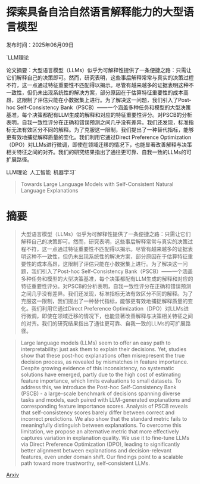# 探索具备自洽自然语言解释能力的大型语言模型

发布时间：2025年06月09日

`LLM理论

论文摘要：大型语言模型（LLMs）似乎为可解释性提供了一条便捷之路：只需让它们解释自己的决策即可。然而，研究表明，这些事后解释常常与真实的决策过程不符，这一点通过特征重要性不匹配得以揭示。尽管有越来越多的证据表明这种不一致性，但仍未出现系统性的解决方案，部分原因在于估算特征重要性的成本高昂，这限制了评估只能在小数据集上进行。为了解决这一问题，我们引入了Post-hoc Self-Consistency Bank（PSCB）——一个涵盖多种任务和模型的大型决策基准，每个决策都配有LLM生成的解释和对应的特征重要性评分。对PSCB的分析表明，自我一致性评分在正确和错误预测之间几乎没有差异。我们还发现，标准指标无法有效区分不同的解释。为了克服这一限制，我们提出了一种替代指标，能够更有效地捕捉解释质量的变化。我们利用它通过Direct Preference Optimization（DPO）对LLMs进行微调，即使在领域迁移的情况下，也能显著改善解释与决策相关特征之间的对齐。我们的研究结果指出了通往更可靠、自我一致的LLMs的可扩展路径。

LLM理论` `人工智能` `机器学习`

> Towards Large Language Models with Self-Consistent Natural Language Explanations

# 摘要

> 大型语言模型（LLMs）似乎为可解释性提供了一条便捷之路：只需让它们解释自己的决策即可。然而，研究表明，这些事后解释常常与真实的决策过程不符，这一点通过特征重要性不匹配得以揭示。尽管有越来越多的证据表明这种不一致性，但仍未出现系统性的解决方案，部分原因在于估算特征重要性的成本高昂，这限制了评估只能在小数据集上进行。为了解决这一问题，我们引入了Post-hoc Self-Consistency Bank（PSCB）——一个涵盖多种任务和模型的大型决策基准，每个决策都配有LLM生成的解释和对应的特征重要性评分。对PSCB的分析表明，自我一致性评分在正确和错误预测之间几乎没有差异。我们还发现，标准指标无法有效区分不同的解释。为了克服这一限制，我们提出了一种替代指标，能够更有效地捕捉解释质量的变化。我们利用它通过Direct Preference Optimization（DPO）对LLMs进行微调，即使在领域迁移的情况下，也能显著改善解释与决策相关特征之间的对齐。我们的研究结果指出了通往更可靠、自我一致的LLMs的可扩展路径。

> Large language models (LLMs) seem to offer an easy path to interpretability: just ask them to explain their decisions. Yet, studies show that these post-hoc explanations often misrepresent the true decision process, as revealed by mismatches in feature importance. Despite growing evidence of this inconsistency, no systematic solutions have emerged, partly due to the high cost of estimating feature importance, which limits evaluations to small datasets. To address this, we introduce the Post-hoc Self-Consistency Bank (PSCB) - a large-scale benchmark of decisions spanning diverse tasks and models, each paired with LLM-generated explanations and corresponding feature importance scores. Analysis of PSCB reveals that self-consistency scores barely differ between correct and incorrect predictions. We also show that the standard metric fails to meaningfully distinguish between explanations. To overcome this limitation, we propose an alternative metric that more effectively captures variation in explanation quality. We use it to fine-tune LLMs via Direct Preference Optimization (DPO), leading to significantly better alignment between explanations and decision-relevant features, even under domain shift. Our findings point to a scalable path toward more trustworthy, self-consistent LLMs.

[Arxiv](https://arxiv.org/abs/2506.07523)